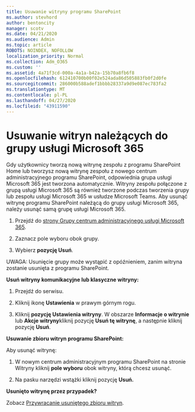 ```yaml
---
title: Usuwanie witryny programu SharePoint
ms.author: stevhord
author: bentoncity
manager: scotv
ms.date: 04/21/2020
ms.audience: Admin
ms.topic: article
ROBOTS: NOINDEX, NOFOLLOW
localization_priority: Normal
ms.collection: Adm_O365
ms.custom: ''
ms.assetid: 4a71f3cd-000a-4a1a-b42a-15b70a8fb6f8
ms.openlocfilehash: 612410700b00f02e524ada86d505883fb0f2d0fe
ms.sourcegitcommit: 286000b588adef1bbbb28337a9d9e087ec783fa2
ms.translationtype: MT
ms.contentlocale: pl-PL
ms.lasthandoff: 04/27/2020
ms.locfileid: "43911590"
---
```

# <a name="delete-sites-that-belong-to-an-microsoft-365-group"></a>Usuwanie witryn należących do grupy usługi Microsoft 365

Gdy użytkownicy tworzą nową witrynę zespołu z programu SharePoint Home lub tworzysz nową witrynę zespołu z nowego centrum administracyjnego programu SharePoint, odpowiednia grupa usługi Microsoft 365 jest tworzona automatycznie. Witryny zespołu połączone z grupą usługi Microsoft 365 są również tworzone podczas tworzenia grupy lub zespołu usługi Microsoft 365 w usłudze Microsoft Teams. Aby usunąć witrynę programu SharePoint należącą do grupy usługi Microsoft 365, należy usunąć samą grupę usługi Microsoft 365. 
  
1. Przejdź do [strony Grupy centrum administracyjnego usługi Microsoft 365](https://portal.office.com/adminportal/home#/groups).
    
2. Zaznacz pole wyboru obok grupy.
    
3. Wybierz **pozycję Usuń**.
    
UWAGA: Usunięcie grupy może wystąpić z opóźnieniem, zanim witryna zostanie usunięta z programu SharePoint.
  
**Usuń witryny komunikacyjne lub klasyczne witryny:**

1. Przejdź do serwisu.
  
2. Kliknij ikonę **Ustawienia** w prawym górnym rogu. 
  
3. Kliknij **pozycję Ustawienia witryny**. W obszarze **Informacje o witrynie** lub **Akcje witryny**kliknij pozycję **Usuń tę witrynę**, a następnie kliknij pozycję **Usuń**.
  
**Usuwanie zbioru witryn programu SharePoint:**

Aby usunąć witrynę:
  
1. W nowym centrum administracyjnym programu SharePoint na stronie Witryny kliknij **pole wyboru** obok witryny, którą chcesz usunąć. 
    
2. Na pasku narzędzi wstążki kliknij pozycję **Usuń.**
    
**Usunięto witrynę przez przypadek?**

Zobacz [Przywracanie usuniętego zbioru witryn](https://go.microsoft.com/fwlink/?linkid=867660).
  

